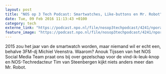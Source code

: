 ```yaml
---
layout: post
title: "NOS op 3 Tech Podcast: Smartwatches, Like-buttons en Mr. Robot"
date: Tue, 09 Feb 2016 11:13:43 +0100
category: tech
externe_link: "https://podcast.npo.nl/file/nosop3techpodcast/4241/nporadio1_nosop3techpodcast_20160209_nos-op-3-tech-podcast-smartwatches-like-buttons-en-mr-robot.mp3"
feature_image: "https://podcast.npo.nl/file/nosop3techpodcast/4241/nporadio1_nosop3techpodcast_20160209_nos-op-3-tech-podcast-smartwatches-like-buttons-en-mr-robot.mp3"
---
```


2015 zou het jaar van de smartwatch worden, maar niemand wil er echt een, behalve 3FM-dj Michiel Veenstra. Waarom? Anouk Tijssen van het NOS Social Media Team praat ons bij over gezelschap voor de vind-ik-leuk-knop en NOS-Techredacteur Tim van Steenbergen kijkt niets anders meer dan Mr. Robot.<img src="http://feeds.feedburner.com/~r/nosop3-tech-podcast/~4/VzKSuHr7e1U" height="1" width="1" alt=""/>
